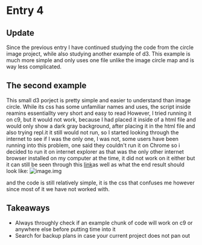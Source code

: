 # Entry 4

## Update

Since the previous entry I have continued studying the code from the circle image project, while also studying another
example of d3. This example is much more simple and only uses one file unlike the image circle map and is way less
complicated.

## The second example

This small d3 porject is pretty simple and easier to understand than image circle.
While its css has some unfamiliar names and uses, the script inside reamins essentiallty very short and easy to read
However, I tried running it on c9, but it would not work, because I had placed it inside of a html file and would only show a dark gray background, after placing it in the
html file and also trying repl.it it still would not run, so I started looking through the internet to see if I was the only one, I was not, some users have been running
into this problem, one said they couldn't run it on Chrome so i decided to run it on internet explorer as that
was the only other internet browser installed on my computer at the time, it did not work on it either but it can still be seen
through this [link](http://bl.ocks.org/metormote/6392996)as well as what the end result should look like:
![image.img](http://bl.ocks.org/metormote/raw/6392996/04f796e15b249063f22355b3f48e3f686f4b46c9/thumbnail.png)

and the code is still relatively simple, it is the css that confuses me however
since most of it we have not worked with.

## Takeaways
 * Always throughly check if an example chunk of code will work on c9 or anywhere else before putting time into it
 * Search for backup plans in case your current project does not pan out